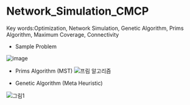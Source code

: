 # Network_Simulation_CMCP
Key words:Optimization, Network Simulation, Genetic Algorithm, Prims Algorithm, Maximum Coverage, Connectivity

- Sample Problem

![image](https://github.com/kimtoto23/Network_Simulation_CMCP/assets/76726655/a4ce3d1b-c458-4788-a16e-9c708539f8f3)



- Prims Algorithm (MST)
![프림 알고리즘](https://github.com/kimtoto23/Network_Simulation_CMCP/assets/76726655/75aa889c-7881-4ae9-911d-c8fa55899243)

- Genetic Algorithm (Meta Heuristic)

![그림1](https://github.com/kimtoto23/Network_Simulation_CMCP/assets/76726655/5a9c5844-90fa-4ff4-b4f2-b4b46e3a81d7)

